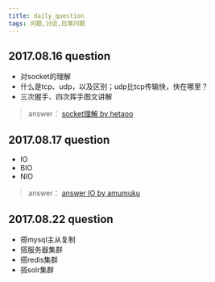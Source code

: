 ```yaml
---
title: daily_question
tags: 问题,讨论,日常问题
---
```


## 2017.08.16 question
* 对socket的理解
* 什么是tcp、udp，以及区别；udp比tcp传输快，快在哪里？ 
* 三次握手、四次挥手图文讲解

> answer：  [socket理解 by hetaoo](https://github.com/hetaoo/daily_discussion/blob/master/socket_by_hetaoo.md)

## 2017.08.17 question
* IO
* BIO
* NIO

> answer： [answer IO by amumuku](https://github.com/amumuku/daily_discussion/blob/master/io%20by%20amumuku.md) 

## 2017.08.22 question
* 搭mysql主从复制
* 搭服务器集群
* 搭redis集群
* 搭solr集群

